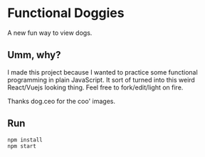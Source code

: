 # Functional Doggies

A new fun way to view dogs.

## Umm, why?

I made this project because I wanted to practice some functional programming in plain JavaScript. It sort of turned into this weird React/Vuejs looking thing. Feel free to fork/edit/light on fire.

Thanks dog.ceo for the coo' images.

## Run

```
npm install
npm start
```
